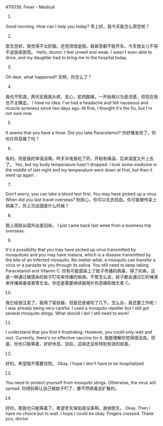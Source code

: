 #70038. Fever - Medical

1.
Good morning. How can I help you today?
早上好。我今天能怎么帮您呢？

2.
医生您好。我觉得不太舒服。还觉得很虚弱。我甚至都不能开车。今天我女儿不得不送我来医院。
Hello, doctor. I feel unwell and weak. I wasn't even able to drive, and my daughter had to bring me to the hospital today.

3.
Oh dear, what happened?
天啊，你怎么了？

4.
我也不知道。两天前我就头疼，恶心，肌肉酸痛。一开始我以为是流感，但现在我也不太确定。
I have no idea. I've had a headache and felt nauseous and muscle soreness since two days ago. At first, I thought it's the flu, but I'm not sure now.

5.
It seems that you have a fever. Did you take Paracetamol?
你好像发烧了。你吃扑热息痛了吗？

6.
有的。但是我的体温没降。昨天半夜我吃了药，开始有降温，后来温度又升上去了。
Yes, but my body temperature hasn't dropped. I took some medicine in the middle of last night and my temperature went down at first, but then it went up again.

7.
Don't worry, you can take a blood test first. You may have picked up a virus. When did you last travel overseas?
别担心，你可以先去验血。你可能被传染上病毒了。你上次出国是什么时候？

8.
我上周刚从国外出差回来。
I just came back last week from a business trip overseas.

9.
It's a possibility that you may have picked up virus transmitted by mosquitoes and you may have malaria, which is a disease transmitted by the bite of an infected mosquito. No matter what, a mosquito can transfer a virus or a parasite to you through its saliva. You still need to keep taking Paracetamol and Vitamin C.
你有可能感染上了蚊子传播的病毒，得了疟疾，这是一种通过被感染的蚊子叮咬来传播的疾病。不管怎么说，蚊子都会通过它的唾液来传播病毒或者寄生虫。你还是需要继续服用扑热息痛和维生素 C。

10.
我已经很注意了。我用了驱蚊器，但是还是被咬了几下。怎么办，我还要工作呢！
I was already being very careful. I used a mosquito repeller but I still got several mosquito stings. What should I do! I still need to work!

11.
I understand that you find it frustrating. However, you could only wait and rest. Currently, there's no effective vaccine for it.
我能理解你觉得很沮丧。但是，你也只能等着，好好休息。目前，这病还没有特别有效的疫苗。

12.
好的。希望我不需要住院。
Okay. I hope I don't have to be hospitalized.

13.
You need to protect yourself from mosquito stings. Otherwise, the virus will spread.
你得别再让自己被蚊子叮了，要不然病毒会扩散的。

14.
好的，那我也只能等着了。希望老天保佑我没事啊。谢谢医生。
Okay. Then I have no choice but to wait. I hope I could be okay. Fingers crossed. Thank you, doctor.